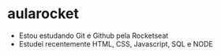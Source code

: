 # aularocket

- Estou estudando Git e Github pela Rocketseat 
- Estudei recentemente HTML, CSS, Javascript, SQL e NODE
